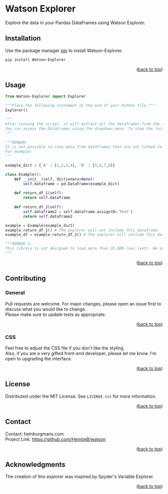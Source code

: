 # Watson Explorer

Explore the data in your Pandas DataFrames using Watson Explorer.

## Installation

Use the package manager [pip](https://pip.Heintjeb.io/en/stable/) to install Watson-Explorer.

```bash
pip install Watson-Explorer
```

<p align="right">(<a href="#readme-top">back to top</a>)</p>

## Usage

```python
from Watson-Explorer import Explorer

"""Place the following statement at the end of your Python file."""
Explorer()

"""
After running the script, it will extract all the dataframes from the file, delete all old HTML files, create new HTML files, and open a local host to display the DataFrames. 
You can access the DataFrames using the dropdown menu. To stop the local host, click on the 'Stop Server' button, and the tab sheet will automatically close.
"""

"""REMARK:
It is not possible to view data from dataframes that are not linked to variables.
For example:
"""

example_dict = {'A' : [1,2,3,4], 'B' : [5,6,7,8]}

class Example():
    def __init__(self, dictionary=None):
        self.dataframe = pd.DataFrame(example_dict)
    
    def return_df_1(self):
        return self.dataframe
    
    def return_df_2(self):
        self.dataframe2 = self.dataframe.assign(D='Test')
        return self.dataframe2

example = Example(example_dict)
example.return_df_1() # The explorer will not include this dataframe.
example_df = example.return_df_2() # The explorer will include this dataframe.

"""REMARK 2:
This library is not designed to load more than 20,000 rows (yet). We suggest using .head() to reduce the size of your dataframe before using this library.
"""
```
<p align="right">(<a href="#readme-top">back to top</a>)</p>

## Contributing

### General
Pull requests are welcome. For major changes, please open an issue first to discuss what you would like to change. <br>
Please make sure to update tests as appropriate.

<p align="right">(<a href="#readme-top">back to top</a>)</p>

### CSS
Feel free to adjust the CSS file if you don't like the styling.<br>
Also, if you are a very gifted front-end developer, please let me know. I'm open to upgrading the interface.

<p align="right">(<a href="#readme-top">back to top</a>)</p>

## License
Distributed under the MIT License. See `LICENSE.txt` for more information.

<p align="right">(<a href="#readme-top">back to top</a>)</p>

## Contact
Contact: heinburgmans.com <br>
Project Link: https://github.com/HeintjeB/watson

<p align="right">(<a href="#readme-top">back to top</a>)</p>

## Acknowledgments
The creation of this explorer was inspired by Spyder's Variable Explorer.

<p align="right">(<a href="#readme-top">back to top</a>)</p>